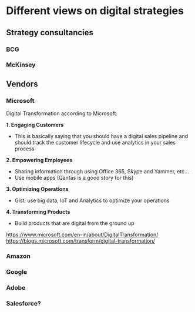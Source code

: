 # Different views on digital strategies

## Strategy consultancies
### BCG

### McKinsey

## Vendors
### Microsoft
Digital Transformation according to Microsoft:

**1. Engaging Customers**
  * This is basically saying that you should have a digital sales pipeline and should track the customer lifecycle and use analytics in your sales process

**2. Empowering Employees**
  * Sharing information through using Office 365, Skype and Yammer, etc...
  * Use mobile apps (Qantas is a good story for this)

**3. Optimizing Operations**
  * Gist: use big data, IoT and Analytics to optimize your operations

**4. Transforming Products**
  * Build products that are digital from the ground up

https://www.microsoft.com/en-in/about/DigitalTransformation/
https://blogs.microsoft.com/transform/digital-transformation/

### Amazon

### Google

### Adobe

### Salesforce?
